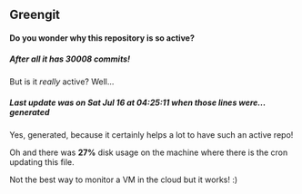 ## Greengit

#### Do you wonder why this repository is so active?

##### After all it has 30008 commits!

But is it *really* active? Well...

##### Last update was on Sat Jul 16 at 04:25:11 when those lines were... generated

Yes, generated, because it certainly helps a lot to have such an active repo!

Oh and there was **27%** disk usage on the machine
where there is the cron updating this file.

Not the best way to monitor a VM in the cloud but it works! :)
